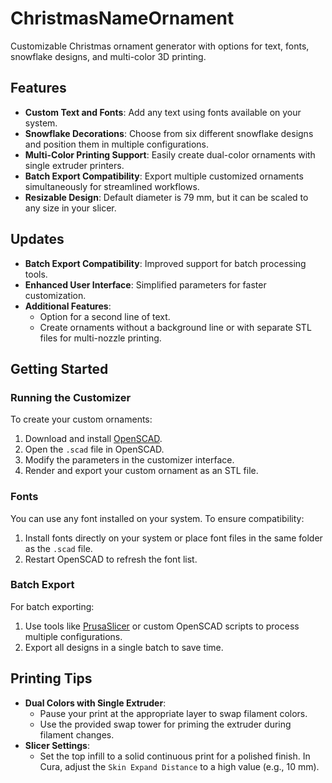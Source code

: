 # ChristmasNameOrnament
Customizable Christmas ornament generator with options for text, fonts, snowflake designs, and multi-color 3D printing.


## Features

- **Custom Text and Fonts**: Add any text using fonts available on your system.
- **Snowflake Decorations**: Choose from six different snowflake designs and position them in multiple configurations.
- **Multi-Color Printing Support**: Easily create dual-color ornaments with single extruder printers.
- **Batch Export Compatibility**: Export multiple customized ornaments simultaneously for streamlined workflows.
- **Resizable Design**: Default diameter is 79 mm, but it can be scaled to any size in your slicer.

## Updates

- **Batch Export Compatibility**: Improved support for batch processing tools.
- **Enhanced User Interface**: Simplified parameters for faster customization.
- **Additional Features**:
  - Option for a second line of text.
  - Create ornaments without a background line or with separate STL files for multi-nozzle printing.

## Getting Started

### Running the Customizer

To create your custom ornaments:
1. Download and install [OpenSCAD](https://www.openscad.org/).
2. Open the `.scad` file in OpenSCAD.
3. Modify the parameters in the customizer interface.
4. Render and export your custom ornament as an STL file.

### Fonts

You can use any font installed on your system. To ensure compatibility:
1. Install fonts directly on your system or place font files in the same folder as the `.scad` file.
2. Restart OpenSCAD to refresh the font list.

### Batch Export

For batch exporting:
1. Use tools like [PrusaSlicer](https://www.prusa3d.com/prusaslicer/) or custom OpenSCAD scripts to process multiple configurations.
2. Export all designs in a single batch to save time.

## Printing Tips

- **Dual Colors with Single Extruder**:
  - Pause your print at the appropriate layer to swap filament colors.
  - Use the provided swap tower for priming the extruder during filament changes.
- **Slicer Settings**:
  - Set the top infill to a solid continuous print for a polished finish. In Cura, adjust the `Skin Expand Distance` to a high value (e.g., 10 mm).
